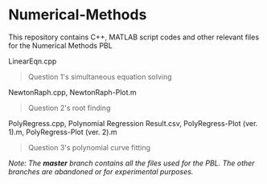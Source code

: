 # Numerical-Methods

This repository contains C++, MATLAB script codes and other relevant files for the Numerical Methods PBL  

LinearEqn.cpp  
> Question 1's simultaneous equation solving  

NewtonRaph.cpp, NewtonRaph-Plot.m  
> Question 2's root finding  

PolyRegress.cpp, Polynomial Regression Result.csv, PolyRegress-Plot (ver. 1).m, PolyRegress-Plot (ver. 2).m  
> Question 3's polynomial curve fitting   

*Note: The **master** branch contains all the files used for the PBL. The other branches are abandoned or for experimental purposes.*
